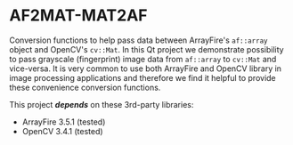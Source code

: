# AF2MAT-MAT2AF
Conversion functions to help pass data between ArrayFire's `af::array` object and OpenCV's `cv::Mat`. In this Qt project we demonstrate possibility to pass grayscale (fingerprint) image data from `af::array` to `cv::Mat` and vice-versa. It is very common to use both ArrayFire and OpenCV library in image processing applications and therefore we find it helpful to provide these convenience conversion functions.

This project ***depends*** on these 3rd-party libraries:
* ArrayFire 3.5.1 (tested)
* OpenCV 3.4.1 (tested)


